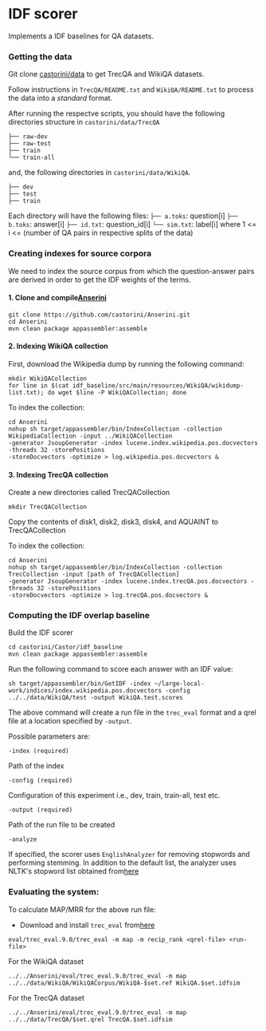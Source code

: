 # IDF scorer 

Implements a IDF baselines for QA datasets.

### Getting the data

Git clone [castorini/data](https://github.com/castorini/data) to get TrecQA and WikiQA datasets.

Follow instructions in ``TrecQA/README.txt`` and ``WikiQA/README.txt`` to process the data into a _standard_ format.

After running the respectve scripts, you should have the following directories structure in ``castorini/data/TrecQA``
```
├── raw-dev
├── raw-test
├── train
└── train-all
```

and, the following directories in ``castorini/data/WikiQA``.
```
├── dev
├── test
├── train
```

Each directory will have the following files:
``├── a.toks``: question[i]
``├── b.toks``: answer[i]
``├── id.txt``: question_id[i]
``└── sim.txt``: label[i]
where 1 <= i <= (number of QA pairs in respective splits of the data)
 

### Creating indexes for source corpora

We need to index the source corpus from which the question-answer pairs are derived in order to get the IDF weights of the terms.


#### 1. Clone and compile[Anserini](https://github.com/castorini/Anserini.git)

```
git clone https://github.com/castorini/Anserini.git
cd Anserini
mvn clean package appassembler:assemble
``` 
 
#### 2. Indexing WikiQA collection

First, download the Wikipedia dump by running the following command:

```
mkdir WikiQACollection
for line in $(cat idf_baseline/src/main/resources/WikiQA/wikidump-list.txt); do wget $line -P WikiQACollection; done
```

To index the collection:
```
cd Anserini
nohup sh target/appassembler/bin/IndexCollection -collection WikipediaCollection -input ../WikiQACollection
-generator JsoupGenerator -index lucene.index.wikipedia.pos.docvectors -threads 32 -storePositions 
-storeDocvectors -optimize > log.wikipedia.pos.docvectors & 
```

#### 3. Indexing TrecQA collection

Create a new directories called TrecQACollection
```
mkdir TrecQACollection
```

Copy the contents of disk1, disk2, disk3, disk4, and AQUAINT to TrecQACollection

To index the collection:

```
cd Anserini
nohup sh target/appassembler/bin/IndexCollection -collection TrecCollection -input [path of TrecQACollection]
-generator JsoupGenerator -index lucene.index.trecQA.pos.docvectors -threads 32 -storePositions 
-storeDocvectors -optimize > log.trecQA.pos.docvectors & 
```

### Computing the IDF overlap baseline

Build the IDF scorer
```
cd castorini/Castor/idf_baseline
mvn clean package appassembler:assemble
```

Run the following command to score each answer with an IDF value:

```
sh target/appassembler/bin/GetIDF -index ~/large-local-work/indices/index.wikipedia.pos.docvectors -config ../../data/WikiQA/test -output WikiQA.test.scores
```
The above command will create a run file in the `trec_eval` format and a qrel file
at a location specified by `-output`.



Possible parameters are:

```
-index (required)
```

Path of the index

```
-config (required)
```
Configuration of this experiment i.e., dev, train, train-all, test etc.

```
-output (required)
```
Path of the run file to be created

```
-analyze 
```
If specified, the scorer uses  `EnglishAnalyzer` for removing stopwords and performing stemming. In addition to 
the default list, the analyzer uses NLTK's stopword list obtained 
from[here](https://gist.github.com/sebleier/554280)


### Evaluating the system:

To calculate MAP/MRR for the above run file:

- Download and install `trec_eval` from[here](https://github.com/castorini/Anserini/blob/master/eval/trec_eval.9.0.tar.gz)

```
eval/trec_eval.9.0/trec_eval -m map -m recip_rank <qrel-file> <run-file>
```

For the WikiQA dataset
```
../../Anserini/eval/trec_eval.9.0/trec_eval -m map ../../data/WikiQA/WikiQACorpus/WikiQA-$set.ref WikiQA.$set.idfsim 
```

For the TrecQA dataset
```
../../Anserini/eval/trec_eval.9.0/trec_eval -m map ../../data/TrecQA/$set.qrel TrecQA.$set.idfsim
```